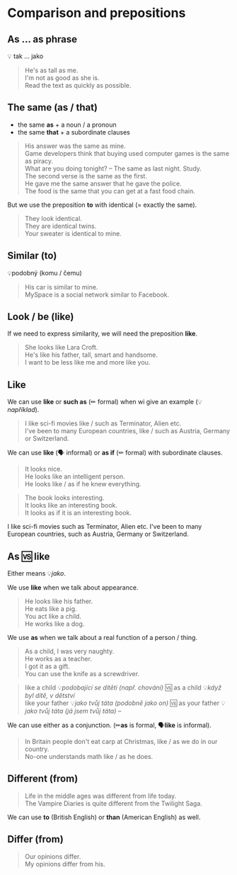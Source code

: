 # Comparison and prepositions

## As ... as phrase

💡 tak ... jako

> He's as tall as me. <br/>
> I'm not as good as she is. <br/>
> Read the text as quickly as possible. <br/>

## The same (as / that)

* the same **as** + a noun / a pronoun
* the same **that** + a subordinate clauses

> His answer was the same as mine. <br/>
> Game developers think that buying used computer games is the same as piracy. <br/>
> What are you doing tonight? – The same as last night. Study. <br/>
> The second verse is the same as the first. <br/>
> He gave me the same answer that he gave the police. <br/>
> The food is the same that you can get at a fast food chain. <br/>

But we use the preposition **to** with identical (= exactly the same).

> They look identical. <br/>
> They are identical twins. <br/>
> Your sweater is identical to mine. <br/>

## Similar (to)

💡podobný (komu / čemu)

> His car is similar to mine. <br/>
> MySpace is a social network similar to Facebook. <br/>

## Look / be (like)

If we need to express similarity, we will need the preposition **like**.

> She looks like Lara Croft. <br/>
> He's like his father, tall, smart and handsome. <br/>
> I want to be less like me and more like you. <br/>

## Like

We can use **like** or **such as** (✏ formal) when wi give an example (💡*například*).

> I like sci-fi movies like / such as Terminator, Alien etc. <br/>
> I've been to many European countries, like / such as Austria, Germany or Switzerland. <br/>

We can use **like** (🗣 informal) or **as if** (✏ formal) with subordinate clauses.

> It looks nice. <br/>
> He looks like an intelligent person. <br/>
> He looks like / as if he knew everything. <br/>

> The book looks interesting. <br/>
> It looks like an interesting book. <br/>
> It looks as if it is an interesting book. <br/>

I like sci-fi movies such as Terminator, Alien etc.
I've been to many European countries, such as Austria, Germany or Switzerland.

## As 🆚 like

Either means 💡*jako*.

We use **like** when we talk about appearance.

> He looks like his father. <br/>
> He eats like a pig. <br/>
> You act like a child. <br/>
> He works like a dog. <br/>

We use **as** when we talk about a real function of a person / thing.

> As a child, I was very naughty. <br/>
> He works as a teacher. <br/>
> I got it as a gift. <br/>
> You can use the knife as a screwdriver. <br/>

> like a child 💡*podobající se dítěti (např. chování)* 🆚 as a child 💡*když byl dítě, v dětství* <br/>
> like your father 💡*jako tvůj táta (podobně jako on)* 🆚 as your father 💡*jako tvůj táta (já jsem tvůj táta)* –  <br/>

We can use either as a conjunction. (✏**as** is formal, 🗣**like** is informal).

> In Britain people don't eat carp at Christmas, like / as we do in our country. <br/>
> No-one understands math like / as he does. <br/>

## Different (from)

> Life in the middle ages was different from life today. <br/>
> The Vampire Diaries is quite different from the Twilight Saga. <br/>

We can use **to** (British English) or **than** (American English) as well.

## Differ (from)

> Our opinions differ. <br/>
> My opinions differ from his. <br/>
